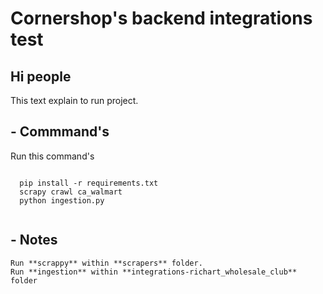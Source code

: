 # Cornershop's backend integrations test

## Hi people

This text explain to run project.
## - Commmand's

Run this command's
```

  pip install -r requirements.txt
  scrapy crawl ca_walmart 
  python ingestion.py
  
```
## - Notes
~~~
Run **scrappy** within **scrapers** folder.
Run **ingestion** within **integrations-richart_wholesale_club** folder
~~~